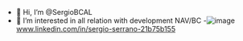 - 👋 Hi, I’m @SergioBCAL
- 👀 I’m interested in all relation with development NAV/BC
-![image](https://github.com/user-attachments/assets/a7f11a96-68c5-41c4-b34e-ec9393155459) www.linkedin.com/in/sergio-serrano-21b75b155
<!---
SergioBCAL/SergioBCAL is a ✨ special ✨ repository because its `README.md` (this file) appears on your GitHub profile.
You can click the Preview link to take a look at your changes.
--->
